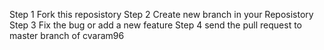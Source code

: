 Step 1
Fork this reposistory
Step 2
Create new branch in your Reposistory
Step 3
Fix the bug or add a new feature
Step 4 send the pull request to master branch of cvaram96
